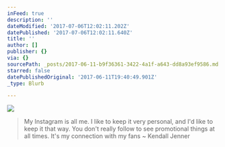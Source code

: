 ```yaml
---
inFeed: true
description: ''
dateModified: '2017-07-06T12:02:11.202Z'
datePublished: '2017-07-06T12:02:11.640Z'
title: ''
author: []
publisher: {}
via: {}
sourcePath: _posts/2017-06-11-b9f36361-3422-4a1f-a643-dd8a93ef9586.md
starred: false
datePublishedOriginal: '2017-06-11T19:40:49.901Z'
_type: Blurb

---
```

![](https://the-grid-user-content.s3-us-west-2.amazonaws.com/ba553553-9bed-4452-84d4-ad5fab28d903.jpg)

> My Instagram is all me. I like to keep it very personal, and I'd like to keep it that way. You don't really follow to see promotional things at all times. It's my connection with my fans ~ Kendall Jenner